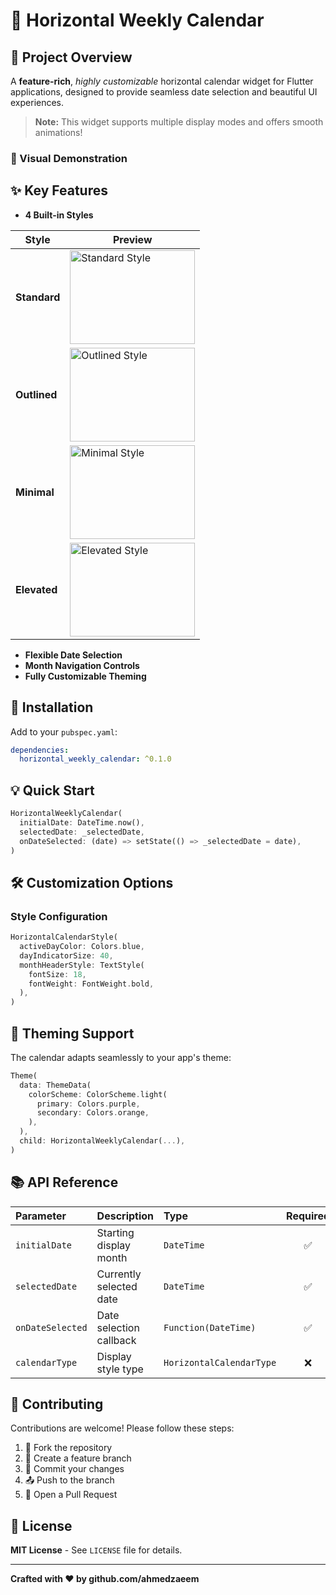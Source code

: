 # 📅 Horizontal Weekly Calendar

## 🌟 Project Overview

A **feature-rich**, *highly customizable* horizontal calendar widget for Flutter applications, designed to provide seamless date selection and beautiful UI experiences.

> **Note:** This widget supports multiple display modes and offers smooth animations!

### 🎨 Visual Demonstration


## ✨ Key Features

- **4 Built-in Styles**

| Style        | Preview                                                                                                                                     |
|--------------|---------------------------------------------------------------------------------------------------------------------------------------------|
| **Standard** | <img src="https://github.com/user-attachments/assets/07b6ed0a-878b-408f-9f0c-758dff22c806" width="200" height="150" alt="Standard Style" /> |
| **Outlined** | <img src="https://github.com/user-attachments/assets/f02deb5f-7896-42f7-9a87-76e51e242ef0" width="200" height="150" alt="Outlined Style" /> |
| **Minimal**  | <img src="https://github.com/user-attachments/assets/e7580224-08bf-4d72-914e-5497ba8db19d" width="200" height="150" alt="Minimal Style" />  |
| **Elevated** | <img src="https://github.com/user-attachments/assets/9a7e7a88-3253-4eb4-9459-7cfdc45a0762" width="200" height="150" alt="Elevated Style" /> |

- **Flexible Date Selection**
- **Month Navigation Controls**
- **Fully Customizable Theming**

## 🔧 Installation

Add to your `pubspec.yaml`:

```yaml
dependencies:
  horizontal_weekly_calendar: ^0.1.0
```

## 💡 Quick Start

```dart
HorizontalWeeklyCalendar(
  initialDate: DateTime.now(),
  selectedDate: _selectedDate,
  onDateSelected: (date) => setState(() => _selectedDate = date),
)
```

## 🛠 Customization Options

### Style Configuration

```dart
HorizontalCalendarStyle(
  activeDayColor: Colors.blue,
  dayIndicatorSize: 40,
  monthHeaderStyle: TextStyle(
    fontSize: 18,
    fontWeight: FontWeight.bold,
  ),
)
```

## 🌈 Theming Support

The calendar adapts seamlessly to your app's theme:

```dart
Theme(
  data: ThemeData(
    colorScheme: ColorScheme.light(
      primary: Colors.purple,
      secondary: Colors.orange,
    ),
  ),
  child: HorizontalWeeklyCalendar(...),
)
```

## 📚 API Reference

| Parameter | Description | Type | Required |
|:---------|:------------|:-----|:--------:|
| `initialDate` | Starting display month | `DateTime` | ✅ |
| `selectedDate` | Currently selected date | `DateTime` | ✅ |
| `onDateSelected` | Date selection callback | `Function(DateTime)` | ✅ |
| `calendarType` | Display style type | `HorizontalCalendarType` | ❌ |

## 🤝 Contributing

Contributions are welcome! Please follow these steps:

1. 🍴 Fork the repository
2. 🌿 Create a feature branch
3. 💾 Commit your changes
4. 📤 Push to the branch
5. 🔀 Open a Pull Request

## 📄 License

**MIT License** - See `LICENSE` file for details.

---

**Crafted with ❤️ by github.com/ahmedzaeem**
```

